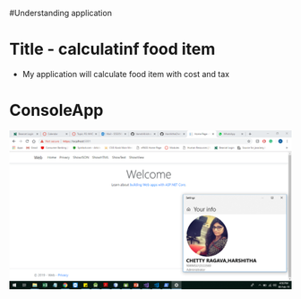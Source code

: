 #Understanding application

# Title - calculatinf food item 
- My application will calculate food item with cost and tax

# ConsoleApp
![Console Output](./Untitled.png)
